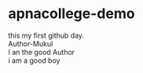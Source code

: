 # apnacollege-demo
this my first github day.
<br>
Author-Mukul
<br>
I an the good Author
<br>
i am a good boy